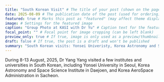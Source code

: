 ```yaml
---
title: "South Korean Visit" # The title of your post (shown on the page and in lists)
date: 2025-08-09 # The publication date of the post (used for ordering)
featured: true # Marks this post as "featured" (may affect theme display)
image: # Settings for the featured image
caption: "Group Photo at KASI with Dr Yu" # Caption text for the featured image
focal_point: "" # Focal point for image cropping (can be left blank)
preview_only: true # If true, image is only used as a preview/thumbnail
draft: false # If true, the post is a draft and won't be published
summary: "South Korean visits: Yonsei Univeristy, Korea Astronomy and Space Science Institute and Korea AeroSpace Administration."
---
```


During 8-13 August, 2025, Dr Yang Yang visited a few institutes and universities in South Korean, including Yonsei University in Seoul, Korea Astronomy and Space Science Institute in Daejoen, and Korea AeroSpace Administration in Sacheon.
